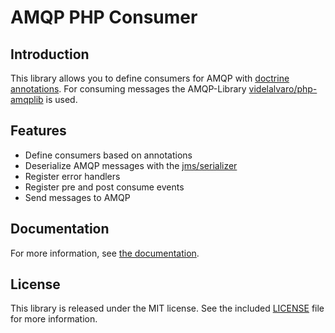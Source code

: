 AMQP PHP Consumer
============

Introduction
------------

This library allows you to define consumers for AMQP with [doctrine annotations](https://github.com/doctrine/annotations).
For consuming messages the AMQP-Library [videlalvaro/php-amqplib](https://github.com/videlalvaro/php-amqplib) is used.

Features
--------

* Define consumers based on annotations
* Deserialize AMQP messages with the [jms/serializer](http://jmsyst.com/libs/serializer)
* Register error handlers
* Register pre and post consume events
* Send messages to AMQP

Documentation
-------------

For more information, see [the documentation](doc/index.rst).

License
-------

This library is released under the MIT license. See the included
[LICENSE](LICENSE) file for more information.
